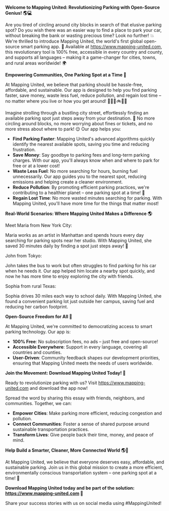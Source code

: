 **Welcome to Mapping United: Revolutionizing Parking with Open-Source Genius! 🌎💻**

Are you tired of circling around city blocks in search of that elusive parking spot? Do you wish there was an easier way to find a place to park your car, without breaking the bank or wasting precious time? Look no further! 💥 We're thrilled to introduce Mapping United, the world's first global open-source smart parking app. 🌟 Available at https://www.mapping-united.com, this revolutionary tool is 100% free, accessible in every country and county, and supports all languages – making it a game-changer for cities, towns, and rural areas worldwide! 🌍

**Empowering Communities, One Parking Spot at a Time 🚀**

At Mapping United, we believe that parking should be hassle-free, affordable, and sustainable. Our app is designed to help you find parking faster, save money, waste less fuel, reduce pollution, and regain lost time – no matter where you live or how you get around! 🚌🚂🛴️🚲🚶‍♀️

Imagine strolling through a bustling city street, effortlessly finding an available parking spot just steps away from your destination. 🌆 No more circling around blocks, no more worrying about fines or tickets, and no more stress about where to park! 😌 Our app helps you:

* **Find Parking Faster**: Mapping United's advanced algorithms quickly identify the nearest available spots, saving you time and reducing frustration.
* **Save Money**: Say goodbye to parking fees and long-term parking charges. With our app, you'll always know when and where to park for free or at a lower cost!
* **Waste Less Fuel**: No more searching for hours, burning fuel unnecessarily. Our app guides you to the nearest spot, reducing emissions and helping create a cleaner environment.
* **Reduce Pollution**: By promoting efficient parking practices, we're contributing to a healthier planet – one parking spot at a time! 🌿
* **Regain Lost Time**: No more wasted minutes searching for parking. With Mapping United, you'll have more time for the things that matter most!

**Real-World Scenarios: Where Mapping United Makes a Difference 🌎**

Meet Maria from New York City:

Maria works as an artist in Manhattan and spends hours every day searching for parking spots near her studio. With Mapping United, she saved 30 minutes daily by finding a spot just steps away! 💪

John from Tokyo:

John takes the bus to work but often struggles to find parking for his car when he needs it. Our app helped him locate a nearby spot quickly, and now he has more time to enjoy exploring the city with friends.

Sophia from rural Texas:

Sophia drives 30 miles each way to school daily. With Mapping United, she found a convenient parking lot just outside her campus, saving fuel and reducing her carbon footprint.

**Open-Source Freedom for All 🌟**

At Mapping United, we're committed to democratizing access to smart parking technology. Our app is:

* **100% Free**: No subscription fees, no ads – just free and open-source!
* **Accessible Everywhere**: Support in every language, covering all countries and counties.
* **User-Driven**: Community feedback shapes our development priorities, ensuring that Mapping United meets the needs of users worldwide.

**Join the Movement: Download Mapping United Today! 📲**

Ready to revolutionize parking with us? Visit https://www.mapping-united.com and download the app now!

Spread the word by sharing this essay with friends, neighbors, and communities. Together, we can:

* **Empower Cities**: Make parking more efficient, reducing congestion and pollution.
* **Connect Communities**: Foster a sense of shared purpose around sustainable transportation practices.
* **Transform Lives**: Give people back their time, money, and peace of mind.

**Help Build a Smarter, Cleaner, More Connected World 🌎🚀**

At Mapping United, we believe that everyone deserves easy, affordable, and sustainable parking. Join us in this global mission to create a more efficient, environmentally conscious transportation system – one parking spot at a time! 💖

**Download Mapping United today and be part of the solution: https://www.mapping-united.com 📲**

Share your success stories with us on social media using #MappingUnited!